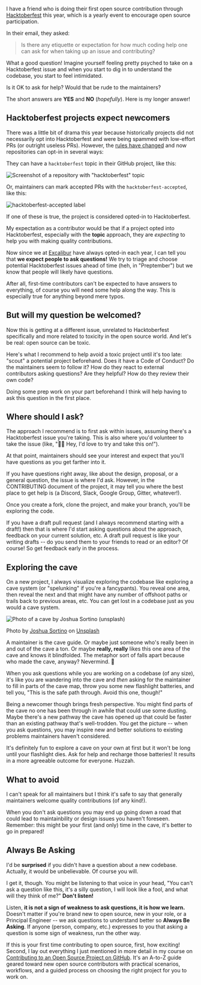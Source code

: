 
I have a friend who is doing their first open source contribution through [Hacktoberfest](https://hacktoberfest.digitalocean.com/) this year, which is a yearly event to encourage open source participation.

In their email, they asked:

> Is there any etiquette or expectation for how much coding help one can ask for when taking up an issue and contributing?

What a good question! Imagine yourself feeling pretty psyched to take on a Hacktoberfest issue and when you start to dig in to understand the codebase, you start to feel intimidated. 

Is it OK to ask for help? Would that be rude to the maintainers? 

The short answers are **YES** and **NO** (*hopefully*). Here is my longer answer!

## Hacktoberfest projects expect newcomers

There was a little bit of drama this year because historically projects did not necessarily opt into Hacktoberfest and were being spammed with low-effort PRs (or outright useless PRs). However, the [rules have changed](https://hacktoberfest.digitalocean.com/hacktoberfest-update) and now repositories can opt-in in several ways:

They can have a `hacktoberfest` topic in their GitHub project, like this:

![Screenshot of a repository with "hacktoberfest" topic](https://user-images.githubusercontent.com/563819/95412517-bd885800-08ee-11eb-883a-6620f19d0c0e.png)

Or, maintainers can mark accepted PRs with the `hacktoberfest-accepted`, like this:

![hacktoberfest-accepted label](https://user-images.githubusercontent.com/563819/95412776-5919c880-08ef-11eb-8a63-f58f6bc4e3e4.png)

If one of these is true, the project is considered opted-in to Hacktoberfest.

My expectation as a contributor would be that if a project opted into Hacktoberfest, especially with the **topic** approach, they are *expecting* to help you with making quality contributions.

Now since we at [Excalibur](https://github.com/excaliburjs/Excalibur) have always opted-in each year, I can tell you that **we expect people to ask questions!** We try to triage and choose potential Hacktoberfest issues ahead of time (heh, in "Preptember") but we know that people will likely have questions.

After all, first-time contributors can't be expected to have answers to everything, of course you will need some help along the way. This is especially true for anything beyond mere typos.

## But will my question be welcomed?

Now this is getting at a different issue, unrelated to Hacktoberfest specifically and more related to toxicity in the open source world. And let's be real: open source can be toxic.

Here's what I recommend to help avoid a toxic project until it's too late: "scout" a potential project beforehand. Does it have a Code of Conduct? Do the maintainers seem to follow it? How do they react to external contributors asking questions? Are they helpful? How do they review their own code?

Doing some prep work on your part beforehand I think will help having to ask this question in the first place.

## Where should I ask?

The approach I recommend is to first ask within issues, assuming there's a Hacktoberfest issue you're taking. This is also where you'd volunteer to take the issue (like, "🙋‍♂️ Hey, I'd love to try and take this on!").

At that point, maintainers should see your interest and expect that you'll have questions as you get farther into it.

If you have questions right away, like about the design, proposal, or a general question, the issue is where I'd ask. However, in the CONTRIBUTING document of the project, it may tell you where the best place to get help is (a Discord, Slack, Google Group, Gitter, whatever!).

Once you create a fork, clone the project, and make your branch, you'll be exploring the code.

If you have a draft pull request (and I always recommend starting with a draft!) then that is where I'd start asking questions about the approach, feedback on your current solution, etc. A draft pull request is like your writing drafts -- do you send them to your friends to read or an editor? Of course! So get feedback early in the process.

## Exploring the cave

On a new project, I always visualize exploring the codebase like exploring a cave system (or "spelunking" if you're a fancypants). You reveal one area, then reveal the next and that might have any number of offshoot paths or trails back to previous areas, etc. You can get lost in a codebase just as you would a cave system.

![Photo of a cave by Joshua Sortino (unsplash)](https://user-images.githubusercontent.com/563819/95415964-3ee3e880-08f7-11eb-8290-4987f6d85952.jpg)
<figcaption>Photo by <a href="https://unsplash.com/@sortino?utm_source=unsplash&amp;utm_medium=referral&amp;utm_content=creditCopyText">Joshua Sortino</a> on <a href="https://unsplash.com/wallpapers/nature/cave?utm_source=unsplash&amp;utm_medium=referral&amp;utm_content=creditCopyText">Unsplash</a></figcaption>

A maintainer is the cave guide. Or maybe just someone who's really been in and out of the cave a ton. Or maybe **really, really** likes this one area of the cave and knows it blindfolded. The metaphor sort of falls apart because who made the cave, anyway? Nevermind. 🤫

When you ask questions while you are working on a codebase (of any size), it's like you are wandering into the cave and _then_ asking for the maintainer to fill in parts of the cave map, throw you some new flashlight batteries, and tell you, "This is the safe path through. Avoid this one, though!"

Being a newcomer though brings fresh perspective. You might find parts of the cave no one has been through in awhile that could use some dusting. Maybe there's a new pathway the cave has opened up that could be faster than an existing pathway that's well-trodden. You get the picture -- when you ask questions, you may inspire new and better solutions to existing problems maintainers haven't considered.

It's definitely fun to explore a cave on your own at first but it won't be long until your flashlight dies. Ask for help and recharge those batteries! It results in a more agreeable outcome for everyone. Huzzah.

## What to avoid

I can't speak for all maintainers but I think it's safe to say that generally maintainers welcome quality contributions (of any kind!).

When you don't ask questions you may end up going down a road that could lead to maintainbility or design issues you haven't foreseen. Remember: this might be your first (and only) time in the cave, it's better to go in prepared!

## Always Be Asking

I'd be **surprised** if you didn't have a question about a new codebase. Actually, it would be unbelievable. Of course you will.

I get it, though. You might be listening to that voice in your head, "You can't ask a question like this, it's a silly question, I will look like a fool, and what will they think of me?" **Don't listen!** 

Listen, **it is not a sign of weakness to ask questions, it is how we learn.** Doesn't matter if you're brand new to open source, new in your role, or a Principal Engineer -- we ask questions to understand better so **Always Be Asking**. If anyone (person, company, etc.) expresses to you that asking a question is some sign of weakness, run the other way.

If this is your first time contributing to open source, first, how exciting! Second, I lay out everything I just mentioned in more detail in my course on [Contributing to an Open Source Project on GitHub](https://bit.ly/PSContributingToOpenSource). It's an A-to-Z guide geared toward new open source contributors with practical scenarios, workflows, and a guided process on choosing the right project for you to work on.
<!--stackedit_data:
eyJoaXN0b3J5IjpbLTY5OTAxNjE5Nl19
-->